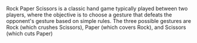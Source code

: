 Rock Paper Scissors is a classic hand game typically played between two players, where the objective is to choose a gesture that defeats the opponent's gesture based on simple rules. The three possible gestures are Rock (which crushes Scissors), Paper (which covers Rock), and Scissors (which cuts Paper)